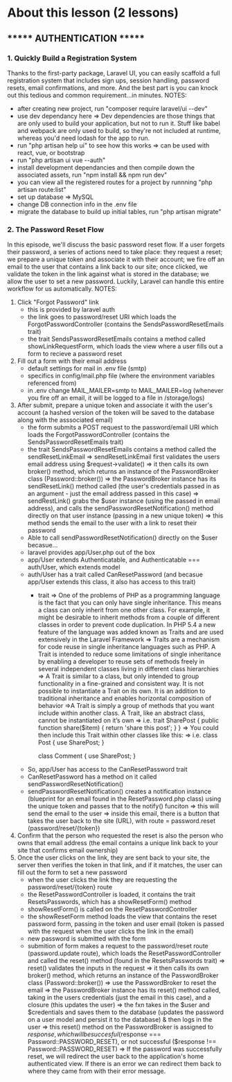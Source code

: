 # About this lesson (2 lessons)

## ***** AUTHENTICATION *****
### 1. Quickly Build a Registration System
Thanks to the first-party package, Laravel UI, you can easily scaffold a full registration system that includes sign ups, session handling, password resets, email confirmations, and more. And the best part is you can knock out this tedious and common requirement...in minutes.
NOTES:
- after creating new project, run "composer require laravel/ui --dev"
- use dev dependancy here => Dev dependencies are those things that are only used to build your application, but not to run it. Stuff like babel and webpack are only used to build, so they're not included at runtime, whereas you'd need lodash for the app to run.
- run "php artisan help ui" to see how this works => can be used with react, vue, or bootstrap
- run "php artisan ui vue --auth"
- install development dependancies and then compile down the associated assets, run "npm install && npm run dev"
- you can view all the registered routes for a project by runnning "php artisan route:list"
- set up database => MySQL
- change DB connection info in the .env file
- migrate the database to build up initial tables, run "php artisan migrate"

### 2. The Password Reset Flow
In this episode, we'll discuss the basic password reset flow. If a user forgets their password, a series of actions need to take place: they request a reset; we prepare a unique token and associate it with their account; we fire off an email to the user that contains a link back to our site; once clicked, we validate the token in the link against what is stored in the database; we allow the user to set a new password. Luckily, Laravel can handle this entire workflow for us automatically.
NOTES:
1. Click "Forgot Password" link
    - this is provided by laravel auth
    - the link goes to password/reset URI which loads the ForgotPasswordController (contains the SendsPasswordResetEmails trait)
    - the trait SendsPasswordResetEmails contains a method called showLinkRequestForm, which loads the view where a user fills out a form to recieve a password reset
2. Fill out a form with their email address
    - default settings for mail in .env file (smtp)
    - specifics in config/mail.php file (where the environment variables referenced from)
    - in .env change MAIL_MAILER=smtp to MAIL_MAILER=log (whenever you fire off an email, it will be logged to a file in /storage/logs)
3. After submit, prepare a unique token and associate it with the user's account (a hashed version of the token will be saved to the database along with the asssociated email)
    - the form submits a POST request to the password/email URI which loads the ForgotPasswordController (contains the SendsPasswordResetEmails trait)
    - the trait SendsPasswordResetEmails contains a method called the sendResetLinkEmail
        => sendResetLinkEmail first validates the users email address using $request->validate()
        => it then calls its own broker() method, which returns an instance of the PasswordBroker class (Password::broker())
        => the PasswordBroker instance has its sendResetLink() method called (the user's credentials passed in as an argument - just the email address passed in this case)
        => sendRestLink() grabs the $user instance (using the passed in email address), and calls the sendPasswordResetNotification() method directly on that user instance (passing in a new unique token)
            => this method sends the email to the user with a link to reset their password
    - Able to call sendPasswordResetNotification() directly on the $user becasue... 
    - laravel provides app/User.php out of the box
    - app/User extends Authenticatable, and Authenticatable === auth/User, which extends model
    - auth/User has a trait called CanResetPassword (and becasue app/User extends this class, it also has access to this trait)
        - trait => One of the problems of PHP as a programming language is the fact that you can only have single inheritance. This means a class can only inherit from one other class. For example, it might be desirable to inherit methods from a couple of different classes in order to prevent code duplication. In PHP 5.4 a new feature of the language was added known as Traits and are used extensively in the Laravel Framework
        => Traits are a mechanism for code reuse in single inheritance languages such as PHP. A Trait is intended to reduce some limitations of single inheritance by enabling a developer to reuse sets of methods freely in several independent classes living in different class hierarchies
        => A Trait is similar to a class, but only intended to group functionality in a fine-grained and consistent way. It is not possible to instantiate a Trait on its own. It is an addition to traditional inheritance and enables horizontal composition of behavior
        =>A Trait is simply a group of methods that you want include within another class. A Trait, like an abstract class, cannot be instantiated on it’s own
        => i.e. trait SharePost {
                public function share($item)
                {
                    return 'share this post';
                }
            }
        => You could then include this Trait within other classes like this:
        => i.e. class Post {
                use SharePost;
            }
 
            class Comment {
                use SharePost;
            }
    - So, app/User has access to the CanResetPassword trait
    - CanResetPassword has a method on it called sendPasswordResetNotification()
    - sendPasswordResetNotification() creates a notification instance (blueprint for an email found in the ResetPassword.php class) using the unique token and passes that to the notify() funciton => this will send the email to the user
        => inside this email, there is a button that takes the user back to the site (URL), with route = password.reset (password/reset/{token})
4. Confirm that the person who requested the reset is also the person who owns that email address (the email contains a unique link back to your site that confirms email ownership)
5. Once the user clicks on the link, they are sent back to your site, the server then verifies the token in that link, and if it matches, the user can fill out the form to set a new password
    - when the user clicks the link they are requesting the password/reset/{token} route
    - the ResetPasswordController is loaded, it contains the trait ResetsPasswords, which has a showResetForm() method
    - showResetForm() is called on the ResetPasswordController 
    - the showResetForm method loads the view that contains the reset password form, passing in the token and user email (token is passed with the request when the user clicks the link in the email)
    - new password is submitted with the form
    - submition of form makes a request to the password/reset route (password.update route), which loads the ResetPasswordController and called the reset() method (found in the ResetsPasswords trait)
        => reset() validates the inputs in the request
        => it then calls its own broker() method, which returns an instance of the PasswordBroker class (Password::broker())
        => use the PasswordBroker to reset the email => the PasswordBroker instance has its reset() method called, taking in the users credentials (just the email in this case), and a closure (this updates the user) => the fxn takes in the $user and $credentials and saves them to the database (updates the password on a user model and persist it to the database) & then logs in the user => this reset() method on the PasswordBroker is assigned to $response, which will be succesful ($response === Password::PASSWORD_RESET), or not successful ($response !== Password::PASSWORD_RESET)
        => If the password was successfully reset, we will redirect the user back to the application's home authenticated view. If there is an error we can redirect them back to where they came from with their error message.





